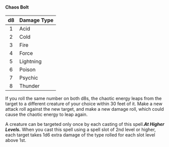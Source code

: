 #### Chaos Bolt
|  d8 | Damage Type |
|:---:|-------------|
|  1  | Acid        |
|  2  | Cold        |
|  3  | Fire        |
|  4  | Force       |
|  5  | Lightning   |
|  6  | Poison      |
|  7  | Psychic     |
|  8  | Thunder     |

If you roll the same number on both d8s, the chaotic energy leaps from the target to a different creature of your choice within 30 feet of it. Make a new attack roll against the new target, and make a new damage roll, which could cause the chaotic energy to leap again.

A creature can be targeted only once by each casting of this spell.***At Higher Levels.*** When you cast this spell using a spell slot of 2nd level or higher, each target takes 1d6 extra damage of the type rolled for each slot level above 1st.